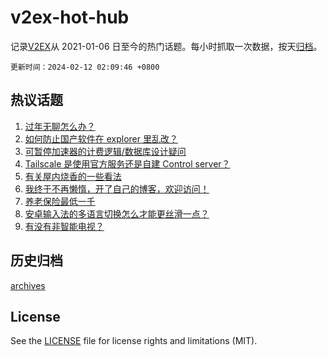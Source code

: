 # v2ex-hot-hub

 记录[V2EX](https://www.v2ex.com/)从 2021-01-06 日至今的热门话题。每小时抓取一次数据，按天[归档](archives)。

`更新时间：2024-02-12 02:09:46 +0800`

## 热议话题

1. [过年无聊怎么办？](https://www.v2ex.com/t/1015308)
1. [如何防止国产软件在 explorer 里乱改？](https://www.v2ex.com/t/1015320)
1. [可暂停加速器的计费逻辑/数据库设计疑问](https://www.v2ex.com/t/1015307)
1. [Tailscale 是使用官方服务还是自建 Control server？](https://www.v2ex.com/t/1015317)
1. [有关屋内烧香的一些看法](https://www.v2ex.com/t/1015319)
1. [我终于不再懒惰，开了自己的博客，欢迎访问！](https://www.v2ex.com/t/1015298)
1. [养老保险最低一千](https://www.v2ex.com/t/1015333)
1. [安卓输入法的多语言切换怎么才能更丝滑一点？](https://www.v2ex.com/t/1015349)
1. [有没有非智能电视？](https://www.v2ex.com/t/1015354)

## 历史归档

[archives](archives)

## License

See the [LICENSE](LICENSE) file for license rights and limitations (MIT).
